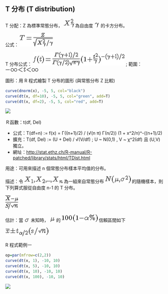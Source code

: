 ## T 分布 (T distribution)

T 分配：Z 為標準常態分布， ![](../timg/d9307a27d9b2.jpg)  為自由度  ![](../timg/ae539dfcc999.jpg)  的卡方分布。

公式：  ![](../timg/116352348ebf.jpg) 

T 分布公式：  ![](../timg/c60ba200055f.jpg)  ; 範圍： ![](../timg/51be61de9d3a.jpg) 

圖形：用 R 程式繪製 T 分布的圖形 (與常態分布 Z 比較)

```R
curve(dnorm(x), -5, 5, col="black")
curve(dt(x, df=10), -5, 5, col="green", add=T)
curve(dt(x, df=2), -5, 5, col="red", add=T)
```

![](../img/T3.jpg)

Ｒ函數：t(df, Del)

* 公式：T(df=n) := f(x) = Γ((n+1)/2) / (√(n π) Γ(n/2)) (1 + x^2/n)^-((n+1)/2)
* 擴充：T(df, Del) := (U + Del) / √(V/df) ; U ~ N(0,1) , V ~ χ^2(df) 且 (U,V) 獨立。
* 網址：http://stat.ethz.ch/R-manual/R-patched/library/stats/html/TDist.html

用途：可用來描述 n 個常態分布樣本平均值的分布。

描述：令  ![](../timg/f66bc63e77e8.jpg)  為一組來自常態分布  ![](../timg/09d9a50d84f6.jpg)  的隨機樣本，則下列算式服從自由度 n-1 的 T 分布。

 ![](../timg/4c5cd6e58526.jpg) 

估計：當  ![](../timg/a2ab7d71a0f0.jpg)  未知時， ![](../timg/c9faf6ead2cd.jpg)  的  ![](../timg/9fd814638282.jpg)  信賴區間如下

 ![](../timg/91389a284b1c.jpg) 

R 程式範例一

```R
op=par(mfrow=c(2,2))
curve(dt(x, 1), -10, 10)
curve(dt(x, 5), -10, 10)
curve(dt(x, 10), -10, 10)
curve(dt(x, 100), -10, 10)

```

![](../img/dtCurve4.jpg)

